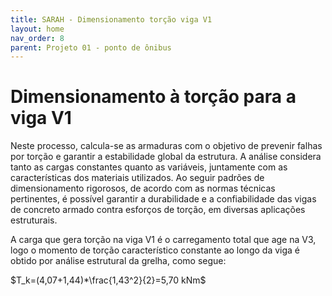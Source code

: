 ```yaml
---
title: SARAH - Dimensionamento torção viga V1
layout: home
nav_order: 8
parent: Projeto 01 - ponto de ônibus
---
```


<!--Don't delete this script-->
<script src = "https://polyfill.io/v3/polyfill.min.js?features=es6"></script>
<script id = "MathJax-script" async src="https://cdn.jsdelivr.net/npm/mathjax@3/es5/tex-mml-chtml.js"></script>
<!--Don't delete this script-->

# **Dimensionamento à torção para a viga V1**

Neste processo, calcula-se as armaduras com o objetivo de prevenir falhas por torção e garantir a estabilidade global da estrutura. A análise considera tanto as cargas constantes quanto as variáveis, juntamente com as características dos materiais utilizados. Ao seguir padrões de dimensionamento rigorosos, de acordo com as normas técnicas pertinentes, é possível garantir a durabilidade e a confiabilidade das vigas de concreto armado contra esforços de torção, em diversas aplicações estruturais.  

A carga que gera torção na viga V1 é o carregamento total que age na V3, logo o momento de torção característico constante ao longo da viga é obtido por análise estrutural da grelha, como segue:

$T_k=(4,07+1,44)*\frac{1,43^2}{2}=5,70 kNm$
